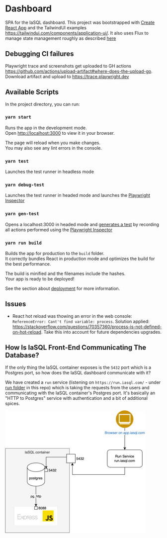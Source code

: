 # Dashboard

SPA for the IaSQL dashboard. This project was bootstrapped with [Create React App](https://github.com/facebook/create-react-app) and the TailwindUI examples https://tailwindui.com/components/application-ui/. It also uses Flux to manage state management roughly as described [here](https://www.freecodecamp.org/news/how-to-use-flux-in-react-example/)

## Debugging CI failures

Playwright trace and screenshots get uploaded to GH actions https://github.com/actions/upload-artifact#where-does-the-upload-go. Download artifact and upload to https://trace.playwright.dev

## Available Scripts

In the project directory, you can run:

### `yarn start`

Runs the app in the development mode.\
Open [http://localhost:3000](http://localhost:3000) to view it in your browser.

The page will reload when you make changes.\
You may also see any lint errors in the console.

### `yarn test`

Launches the test runner in headless mode

### `yarn debug-test`

Launches the test runner in headed mode and launches the [Playwright Inspector](https://playwright.dev/docs/inspector)

### `yarn gen-test`

Opens a localhost:3000 in headed mode and [generates a test](https://playwright.dev/docs/codegen) by recording all actions performed using the [Playwright Inspector](https://playwright.dev/docs/inspector)

### `yarn run build`

Builds the app for production to the `build` folder.\
It correctly bundles React in production mode and optimizes the build for the best performance.

The build is minified and the filenames include the hashes.\
Your app is ready to be deployed!

See the section about [deployment](https://facebook.github.io/create-react-app/docs/deployment) for more information.

## Issues

- React hot reload was thowing an error in the web console: `ReferenceError: Cant't find variable: process`. Solution applied: https://stackoverflow.com/questions/70357360/process-is-not-defined-on-hot-reload. Take this into account for future dependencies upgrades.

## How Is IaSQL Front-End Communicating The Database?

If the only thing the IaSQL container exposes is the `5432` port which is a Postgres port, so how does the IaSQL dashboard communicate with it?

We have created a `run` service (listening on `https://run.iasql.com/` - under [run folder](./run) in this repo) which is taking the requests from the users and communicating with the IaSQL container's Postgres port. It's basically an "HTTP to Postgres" service with authentication and a bit of additional spices.

<img alt="IaSQL Run" src="assets/IaSQL-run.png" width="450"/>
